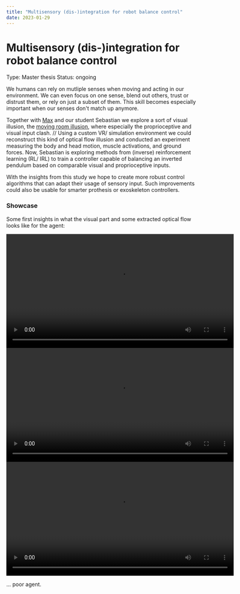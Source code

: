 ```yaml
---
title: "Multisensory (dis-)integration for robot balance control"
date: 2023-01-29
---
```


# Multisensory (dis-)integration for robot balance control

Type: Master thesis
Status: ongoing

We humans can rely on mutliple senses when moving and acting in our environment. We can even focus on one sense, blend out others, trust or distrust them, or rely on just a subset of them. This skill becomes especially important when our senses don't match up anymore.

Together with [Max](http://lauflabor.ifs-tud.de/doku.php?id=lab_members:lab_members_maximilian_alexander_stasica) and our student Sebastian we explore a sort of visual illusion, the [moving room illusion](https://www.youtube.com/watch?v=F4xenIulg_8), where especially the proprioceptive and visual input clash. //
Using a custom VR/ simulation environment we could reconstruct this kind of optical flow illusion and conducted an experiment measuring the body and head motion, muscle activations, and ground forces. Now, Sebastian is exploring methods from (inverse) reinforcement learning (RL/ IRL) to train a controller capable of balancing an inverted pendulum based on comparable visual and proprioceptive inputs. 

With the insights from this study we hope to create more robust control algorithms that can adapt their usage of sensory input. Such improvements could also be usable for smarter prothesis or exoskeleton controllers.

### Showcase
Some first insights in what the visual part and some extracted optical flow looks like for the agent:

<video controls="controls" width="600" height="300" name="Optical flow 1">
  <source src="https://uvest.github.io/figures/optical_flow_1.mp4" type='video/mp4' />
</video>

<video controls="controls" width="600" height="300" name="Copnfusion example 1">
  <source src="https://uvest.github.io/figures/confusion_example.mp4" type='video/mp4' />
</video>


<video controls="controls" width="600" height="300" name="Optical flow 3">
  <source src="https://uvest.github.io/figures/optical_flow_3.mp4">
</video>

... poor agent.